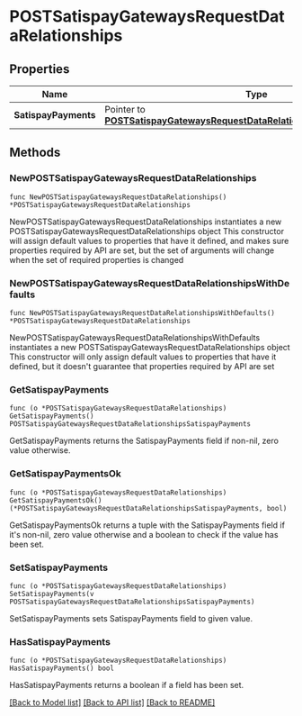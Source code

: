 # POSTSatispayGatewaysRequestDataRelationships

## Properties

Name | Type | Description | Notes
------------ | ------------- | ------------- | -------------
**SatispayPayments** | Pointer to [**POSTSatispayGatewaysRequestDataRelationshipsSatispayPayments**](POSTSatispayGatewaysRequestDataRelationshipsSatispayPayments.md) |  | [optional] 

## Methods

### NewPOSTSatispayGatewaysRequestDataRelationships

`func NewPOSTSatispayGatewaysRequestDataRelationships() *POSTSatispayGatewaysRequestDataRelationships`

NewPOSTSatispayGatewaysRequestDataRelationships instantiates a new POSTSatispayGatewaysRequestDataRelationships object
This constructor will assign default values to properties that have it defined,
and makes sure properties required by API are set, but the set of arguments
will change when the set of required properties is changed

### NewPOSTSatispayGatewaysRequestDataRelationshipsWithDefaults

`func NewPOSTSatispayGatewaysRequestDataRelationshipsWithDefaults() *POSTSatispayGatewaysRequestDataRelationships`

NewPOSTSatispayGatewaysRequestDataRelationshipsWithDefaults instantiates a new POSTSatispayGatewaysRequestDataRelationships object
This constructor will only assign default values to properties that have it defined,
but it doesn't guarantee that properties required by API are set

### GetSatispayPayments

`func (o *POSTSatispayGatewaysRequestDataRelationships) GetSatispayPayments() POSTSatispayGatewaysRequestDataRelationshipsSatispayPayments`

GetSatispayPayments returns the SatispayPayments field if non-nil, zero value otherwise.

### GetSatispayPaymentsOk

`func (o *POSTSatispayGatewaysRequestDataRelationships) GetSatispayPaymentsOk() (*POSTSatispayGatewaysRequestDataRelationshipsSatispayPayments, bool)`

GetSatispayPaymentsOk returns a tuple with the SatispayPayments field if it's non-nil, zero value otherwise
and a boolean to check if the value has been set.

### SetSatispayPayments

`func (o *POSTSatispayGatewaysRequestDataRelationships) SetSatispayPayments(v POSTSatispayGatewaysRequestDataRelationshipsSatispayPayments)`

SetSatispayPayments sets SatispayPayments field to given value.

### HasSatispayPayments

`func (o *POSTSatispayGatewaysRequestDataRelationships) HasSatispayPayments() bool`

HasSatispayPayments returns a boolean if a field has been set.


[[Back to Model list]](../README.md#documentation-for-models) [[Back to API list]](../README.md#documentation-for-api-endpoints) [[Back to README]](../README.md)


